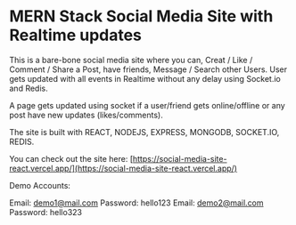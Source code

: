 # MERN Stack Social Media Site with Realtime updates

This is a bare-bone social media site where you can, Creat / Like / Comment / Share a Post, have friends, Message / Search other Users. 
User gets updated with all events in Realtime without any delay using Socket.io and Redis.

A page gets updated using socket if a user/friend gets online/offline or any post have new updates (likes/comments).

The site is built with REACT, NODEJS, EXPRESS, MONGODB, SOCKET.IO, REDIS.

You can check out the site here: [https://social-media-site-react.vercel.app/](https://social-media-site-react.vercel.app/)


Demo Accounts:

Email: demo1@mail.com   Password: hello123
Email: demo2@mail.com   Password: hello323

